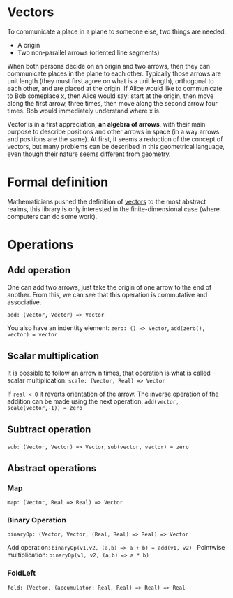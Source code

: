 # Vectors

To communicate a place in a plane to someone else, two things are needed:

- A origin
- Two non-parallel arrows (oriented line segments)

When both persons decide on an origin and two arrows, then they can communicate places in the plane to each other. Typically those arrows are unit length (they must first agree on what is a unit length), orthogonal to each other, and are placed at the origin. If Alice would like to communicate to Bob someplace x, then Alice would say: start at the origin, then move along the first arrow, three times, then move along the second arrow four times. Bob would immediately understand where x is.

Vector is in a first appreciation, **an algebra of arrows**, with their main purpose to describe positions and other arrows in space (in a way arrows and positions are the same). At first, it seems a reduction of the concept of vectors, but many problems can be described in this geometrical language, even though their nature seems different from geometry.

# Formal definition

Mathematicians pushed the definition of [vectors](https://en.wikipedia.org/wiki/Vector_space) to the most abstract realms, this library is only interested in the finite-dimensional case (where computers can do some work).

# Operations

## Add operation

One can add two arrows, just take the origin of one arrow to the end of another. From this, we can see that this operation is commutative and associative.

`add: (Vector, Vector) => Vector`

You also have an indentity element:
`zero: () => Vector`, `add(zero(), vector) = vector`

## Scalar multiplication

It is possible to follow an arrow n times, that operation is what is called scalar multiplication:
`scale: (Vector, Real) => Vector`

If `real < 0` it reverts orientation of the arrow. The inverse operation of the addition can be made using the next operation:
`add(vector, scale(vector,-1)) = zero`

## Subtract operation

`sub: (Vector, Vector) => Vector`, `sub(vector, vector) = zero`

## Abstract operations

### Map

`map: (Vector, Real => Real) => Vector`

### Binary Operation

`binaryOp: (Vector, Vector, (Real, Real) => Real) => Vector`

Add operation: `binaryOp(v1,v2, (a,b) => a + b) = add(v1, v2) `
Pointwise multiplication: `binaryOp(v1, v2, (a,b) => a * b)`

### FoldLeft

`fold: (Vector, (accumulator: Real, Real) => Real) => Real`
